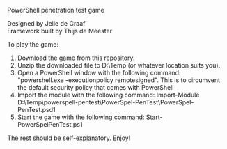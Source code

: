PowerShell penetration test game  
  
Designed by Jelle de Graaf  
Framework built by Thijs de Meester  

To play the game:  
1) Download the game from this repository.  
2) Unzip the downloaded file to D:\Temp (or whatever location suits you).  
3) Open a PowerShell window with the following command: "powershell.exe -executionpolicy remotesigned". This is to circumvent the default security policy that comes with PowerShell
4) Import the module with the following command: Import-Module D:\Temp\powerspell-pentest\PowerSpel-PenTest\PowerSpel-PenTest.psd1  
5) Start the game with the following command: Start-PowerSpelPenTest.ps1  

The rest should be self-explanatory. Enjoy!
